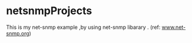 # netsnmpProjects
This is my net-snmp example ,by using net-snmp libarary . (ref: www.net-snmp.org)
